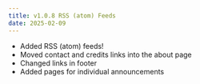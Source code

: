```yaml
---
title: v1.0.8 RSS (atom) Feeds
date: 2025-02-09
---
```


- Added RSS (atom) feeds!
- Moved contact and credits links into the about page
- Changed links in footer
- Added pages for individual announcements
